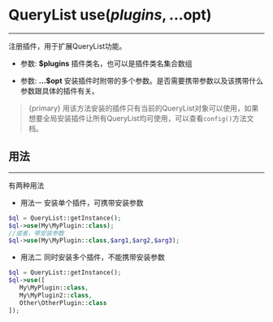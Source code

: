 # QueryList use($plugins,...$opt)

---



注册插件，用于扩展QueryList功能。

- 参数: **$plugins**
插件类名，也可以是插件类名集合数组

- 参数: **...$opt**
安装插件时附带的多个参数。是否需要携带参数以及该携带什么参数跟具体的插件有关。

> {primary} 用该方法安装的插件只有当前的QueryList对象可以使用，如果想要全局安装插件让所有QueryList均可使用，可以查看`config()`方法文档。

## 用法

---

有两种用法

- 用法一
安装单个插件，可携带安装参数
```php
$ql = QueryList::getInstance();
$ql->use(My\MyPlugin::class);
//或者，带安装参数
$ql->use(My\MyPlugin::class,$arg1,$arg2,$arg3);
```

- 用法二
同时安装多个插件，不能携带安装参数
```php
$ql = QueryList::getInstance();
$ql->use([
   My\MyPlugin::class,
   My\MyPlugin2::class,
   Other\OtherPlugin::class
]);
```

